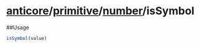 # [anticore](../../../../../#reference)/[primitive](../../#reference)/[number](../#reference)/<a name="reference">isSymbol</a>

##Usage

```js
isSymbol(value)
```